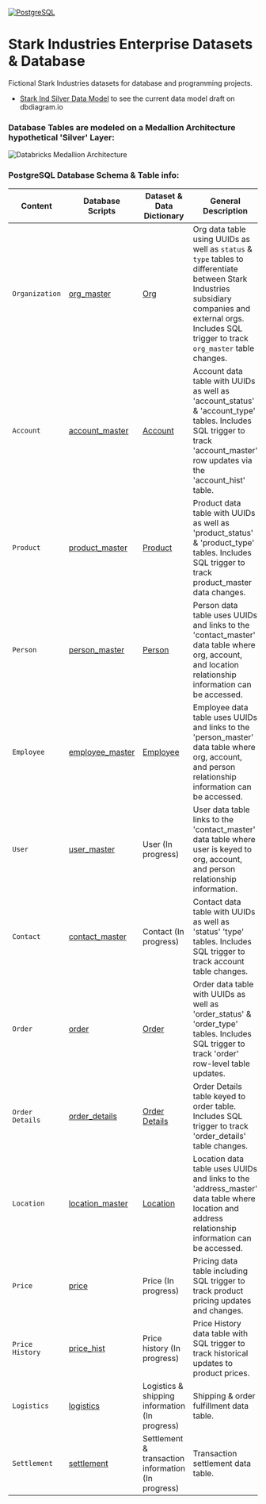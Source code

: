 <p>
    <a href="#"><img alt="PostgreSQL" src ="https://img.shields.io/badge/PostgreSQL-316192.svg?logo=postgresql&logoColor=white"></a>
</p>

# Stark Industries Enterprise Datasets & Database

Fictional Stark Industries datasets for database and programming projects.

* [Stark Ind Silver Data Model](https://dbdiagram.io/d/enterprise-data-model-65fda536ae072629ceba2dbb) to see the current data model draft on dbdiagram.io

### Database Tables are modeled on a Medallion Architecture hypothetical 'Silver' Layer:

![Databricks Medallion Architecture](https://docs.databricks.com/en/_images/medallion-architecture.png)


### PostgreSQL Database Schema & Table info:

| Content          | Database Scripts                                                                                      | Dataset & Data Dictionary                                                                            | General Description |
|------------------|-------------------------------------------------------------------------------------------------------|------------------------------------------------------------------------------------------------------|---------------------|
| `Organization`   | [org_master](https://github.com/sean-gits-py/stark_corp_dataset/tree/main/database/CRUD_scripts)      | [Org](https://github.com/sean-gits-py/stark_corp_dataset/tree/main/datasets/organizations)           | Org data table using UUIDs as well as `status` & `type` tables to differentiate between Stark Industries subsidiary companies and external orgs. Includes SQL trigger to track `org_master` table changes. |
| `Account`        | [account_master](https://github.com/sean-gits-py/stark_corp_dataset/tree/main/database/CRUD_scripts)  | [Account](https://github.com/sean-gits-py/stark_corp_dataset/tree/main/datasets/accounts)            | Account data table with UUIDs as well as 'account_status' & 'account_type' tables. Includes SQL trigger to track 'account_master' row updates via the 'account_hist' table. |
| `Product`        | [product_master](https://github.com/sean-gits-py/stark_corp_dataset/tree/main/database/CRUD_scripts)  | [Product](https://github.com/sean-gits-py/stark_corp_dataset/tree/main/datasets/products)            | Product data table with UUIDs as well as 'product_status' & 'product_type' tables. Includes SQL trigger to track product_master data changes. |
| `Person`         | [person_master](https://github.com/sean-gits-py/stark_corp_dataset/tree/main/database/CRUD_scripts)   | [Person](https://github.com/sean-gits-py/stark_corp_dataset/tree/main/datasets/persons)              | Person data table uses UUIDs and links to the 'contact_master' data table where org, account, and location relationship information can be accessed. |
| `Employee`       | [employee_master](https://github.com/sean-gits-py/stark_corp_dataset/tree/main/database/CRUD_scripts) | [Employee](https://github.com/sean-gits-py/stark_corp_dataset/tree/main/datasets/persons)            | Employee data table uses UUIDs and links to the 'person_master' data table where org, account, and person relationship information can be accessed. |
| `User`           | [user_master](https://github.com/sean-gits-py/stark_corp_dataset/tree/main/database/CRUD_scripts)     | User (In progress)                                                                                   | User data table links to the 'contact_master' data table where user is keyed to org, account, and person relationship information. |
| `Contact`        | [contact_master](https://github.com/sean-gits-py/stark_corp_dataset/tree/main/database/CRUD_scripts)  | Contact (In progress)                                                                                | Contact data table with UUIDs as well as 'status' 'type' tables. Includes SQL trigger to track account table changes. |
| `Order`          | [order](https://github.com/sean-gits-py/stark_corp_dataset/tree/main/database/CRUD_scripts)           | [Order](https://github.com/sean-gits-py/stark_corp_dataset/tree/main/datasets/order)                 | Order data table with UUIDs as well as 'order_status' & 'order_type' tables. Includes SQL trigger to track 'order' row-level table updates. |
| `Order Details`  | [order_details](https://github.com/sean-gits-py/stark_corp_dataset/tree/main/database/CRUD_scripts)   | [Order Details](https://github.com/sean-gits-py/stark_corp_dataset/tree/main/datasets/order_details) | Order Details table keyed to order table. Includes SQL trigger to track 'order_details' table changes. |
| `Location`       | [location_master](https://github.com/sean-gits-py/stark_corp_dataset/tree/main/database/CRUD_scripts) | [Location](https://github.com/sean-gits-py/stark_corp_dataset/tree/main/datasets/location)           | Location data table uses UUIDs and links to the 'address_master' data table where location and address relationship information can be accessed. |
| `Price`          | [price](https://github.com/sean-gits-py/stark_corp_dataset/tree/main/database/CRUD_scripts)           | Price (In progress)                                                                                  | Pricing data table including SQL trigger to track product pricing updates and changes. |
| `Price History`  | [price_hist](https://github.com/sean-gits-py/stark_corp_dataset/tree/main/database/CRUD_scripts)      | Price history (In progress)                                                                          | Price History data table with SQL trigger to track historical updates to product prices. |
| `Logistics`      | [logistics](https://github.com/sean-gits-py/stark_corp_dataset/tree/main/database/CRUD_scripts)       | Logistics & shipping information (In progress)                                                       | Shipping & order fulfillment data table. |
| `Settlement`     | [settlement](https://github.com/sean-gits-py/stark_corp_dataset/tree/main/database/CRUD_scripts)      | Settlement & transaction information (In progress)                                                   | Transaction settlement data table. |
